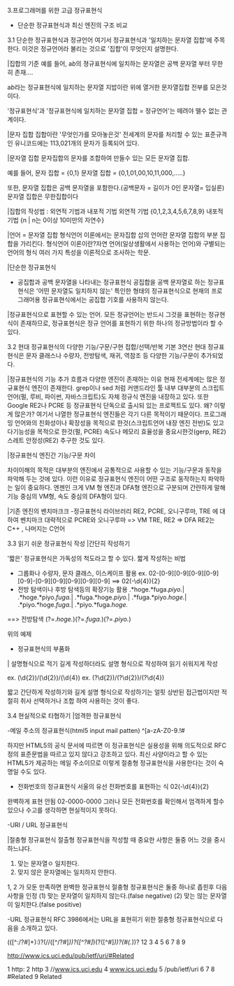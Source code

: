 

3.프로그래머를 위한 고급 정규표현식
- 단순한 정규표현식과 최신 엔진의 구조 비교

3.1 단순한 정규표현식과 정규언어
여기서 정규표현식과 '일치하는 문자열 집합'에 주목한다.
이것은 정규언어라 불리는 것으로 '집합'이 무엇인지 설명한다.

|집합의 기준
예를 들어, a*b*의 졍규표현식에 일치하는 문자열은
공백 문자열 부터 무한히 존재....

a*b*라는 정규표현식에 일치하는 문자열 지밥이란 위에 열거한 문자열집합
전부를 모은것이다.

'정규표현식'과 '정규표현식에 일치하는 문자열 집합 = 정규언어'는 떼려야 뗄수 없는 관계이다.

|문자 집합
집합이란 '무엇인가를 모아놓은것'
전세계의 문자를 처리할 수 있는 표준규격인 유니코드에는 113,021개의 문자가 등록되어 있다.

|문자열 집합
문자집합의 문자를 조합하여 만들수 있는 모든 문자열 집합.

예를 들어,
문자 집합 = {0,1}
문자열 집합 = {0,1,01,00,10,11,000,.....}

또한, 문자열 집합은 공백 문자열을 포함한다.(공백문자 = 길이가 0인 문자열= 입실론)
     문자열 집합은 무한집합이다

|집합의 작성법 : 외연적 기법과 내포적 기법
외연적 기법 {0,1,2,3,4,5,6,7,8,9}
내포적 기법 {n | n는 0이상 10미만의 자연수}

|언어 = 문자열 집합
형식언어 이론에서는 문자집합 삽의 언어란 문자열 집합의 부분 집합을 가리킨다.
형식언어 이론이란?자연 언어(일상생활에서 사용하는 언어)와 구별되는 언어의 형식 여러 가지 특성을 이론적으로 조사하는 학문.

|단순한 정규표현식
- 공집합과 공백 문자열을 나타내는 정규표현식
공집합을 공백 문자열로 하는 정규표현식은 '어떤 문자열도 일치하지 않는' 특인한 형태의 정규표현식으로 현재의 프로그래머용 정규표현식에서는 공집합 기호를 사용하지 않는다.

|정규표현식으로 표현할 수 있는 언어.
모든 정규언어는 반드시 그것을 표현하는 정규현식이 존재하므로, 정규표현식은 정규 언어를 표현하기 위한 하나의 정규방법이라 할 수 있다.

3.2 현대 정규표현식의 다양한 기능/구문/구현
접합/선택/반복 기본 3연산
현대 정규표현식은 문자 클래스나 수량자, 전방탐색, 재귀, 역참조 등 다양한 기능/구문이 추가되었다.

|정규표현식의 기능 추가 흐름과 다양한 엔진이 존재하는 이유
현재 전세계에는 많은 정규표현식 엔진이 존재한다.
grep이나 sed 처럼 커맨드라인 툴 내부
대부분의 스크립트언어(펄, 루비, 파이썬, 자바스크립트)도 자체 정규식 엔진을 내장하고 있다.
또한 Google RE2나 PCRE 등 정규표현식 단독으로 출시되 있는 프로젝트도 있다.
왜? 이렇게 많은가?
여기서 나열한 정규표현식 엔진들은 각기 다른 목적이기 때문이다.
프로그래밍 언어와의 친화성이나 확장성을 목적으로 한것(스크립트언어 내장 엔진 전반)도 있고
다기능성을 목적으로 한것(펄, PCRE)
속도나 메모리 효율성을 중요시한것(gerp, RE2)
스레트 안정성(RE2) 추구한 것도 있다.

|정규표현식 엔진간 기능/구문 차이

차이이해의 목적은 대부분의 엔진에서 공통적으로 사용할 수 있는 기능/구문과 동작을 파악해 두는 것에 있다.
이런 이유로 정규표현식 엔진이 어떤 구조로 동작하는지 파악하는 일이 중요하다.
엔젠인 크게 VM 형 엔진과 DFA형 엔진으로 구분되며
간랸하게 말해 기능 중심의 VM형, 속도 중심의 DFA형이 있다.

|기존 엔진의 벤치마크크
-정규표현식 라이브러리
RE2, PCRE, 오니구루마, TRE 에 대하여 벤치마크
대략적으로 PCRE와 오니구루마 => VM
TRE, RE2 => DFA
RE2는 C++ , 나머지는 C언어

3.3 읽기 쉬운 정규표현식 작성
|간단히 작성하기

'짧은' 정규표현식은 가독성의 척도라고 할 수 있다.
짧게 작성하는 비법
- 그룹화나 수량자, 문자 클래스, 이스케이프 활용
ex. 02-[0-9][0-9][0-9][0-9][0-9]-[0-9][0-9][0-9][0-9][0-9]
 ==> 02(-\d{4}){2}
- 전방 탐색이나 후방 탐색등의 확장기능 활용
.*hoge.*fuga.*piyo.*| .*hoge.*piyo.*fuga.*| .*fuga.*hoge.*piyo.*| .*fuga.*piyo.*hoge.*| .*piyo.*hoge.*fuga.*| .*piyo.*fuga.*hoge.*

==> 전방탐색
(?=.*hoge.*)(?=.*fuga.*)(?=.*piyo.*)

위의 예제
- 정규표현식의 부품화

| 설명형식으로 적기
길게 작성하더라도 설명 형식으로 작성하여 읽기 쉬워지게 작성

ex. (\d{2})\/(\d{2})\/(\d{4})
ex. (?<day>\d{2})\/(?<month>\d{2})\/(?<year>\d{4})

짧고 간단하게 작성하기와 길게 설명 형식으로 작성하기는 얼핏 상반된 접근법이지만
적절히 취사 선택하거나 조합 하여 사용하는 것이 좋다.

3.4 현실적으로 타협하기
|엄격한 정규표현식

-메일 주소의 정규표현식(html5 input mail patten)
^[a-zA-Z0-9.!#$%&'*+/=?^_`{|}~-]+@[a-zA-Z0-9-]+(?:\.[a-zA-Z0-9-]+)*$

하지만 HTML5의 공식 문서에 따르면 이 정규표현식은 실용성을 위해 의도적으로 RFC 정의 표준문법을 따르고 있지 않다고 강조하고 있다.
최신 사양이라고 할 수 있는 HTML5가 제공하는 메일 주소이므로 이렇게 절충형 정규표현식을 사용한다는 것이 숙명일 수도 있다.

- 전화번호의 정규표현식
서울의 유선 전화번호를 표현하는 식
02(-\d{4}){2}

완벽하게 표현 안됨 02-0000-0000
그러나 모든 전화번호를 확인해서 엄격하게 할수 있으나 수고를 생각하면 현실적이지 못하다.

-URI / URL 정규표현식

|절충형 정규표현식
절출형 정규표현식을 작성할 때 중요한 사항은 둘중 어느 것을 중시하느냐다.
1. 맞는 문자열ㅇ 일치한다.
2. 맞지 않은 문자열에는 일치하지 안한다.

1, 2 가 모둔 만족하면 완벽한 정규표현식
 절충형 정규표현식은 둘중 하나로 좁힌후 다음사항을 인정
 (1) 맞는 문자열이 일치하지 않는다.(false negative)
 (2) 맞는 않는 문자열이 일치한다.(false positive)


 -URL 정규표현식
RFC 3986에서는 URL을 표현히기 위한 절충형 정규표현식으로 다음을 소개하고 있다.

 (([^:/?#]+):)?(//([^/?#]*))?([^?#]*)(\?([^#]*))?(#(.*))?
 12            3  4          5       6  7        8 9

 http://www.ics.uci.edu/pub/ietf/uri/#Related

1 http:
2 http
3 //www.ics.uci.edu
4 www.ics.uci.edu
5 /pub/ietf/uri
6 <undefined>
7 <undefined>
8 #Related
9 Related
